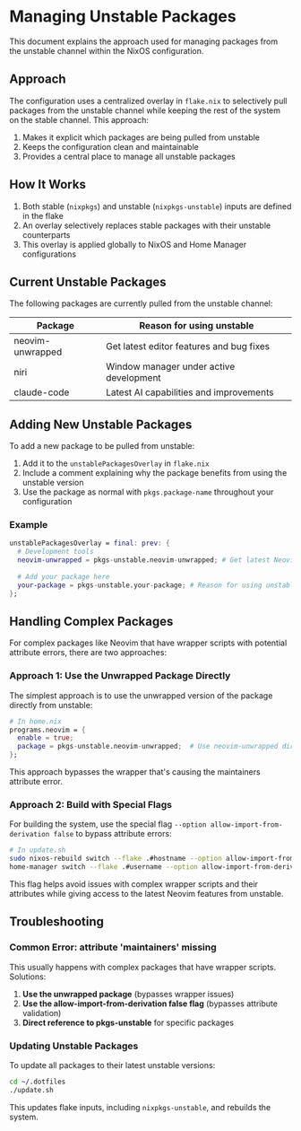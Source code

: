 # Managing Unstable Packages

This document explains the approach used for managing packages from the unstable channel within the NixOS configuration.

## Approach

The configuration uses a centralized overlay in `flake.nix` to selectively pull packages from the unstable channel while keeping the rest of the system on the stable channel. This approach:

1. Makes it explicit which packages are being pulled from unstable
2. Keeps the configuration clean and maintainable
3. Provides a central place to manage all unstable packages

## How It Works

1. Both stable (`nixpkgs`) and unstable (`nixpkgs-unstable`) inputs are defined in the flake
2. An overlay selectively replaces stable packages with their unstable counterparts
3. This overlay is applied globally to NixOS and Home Manager configurations

## Current Unstable Packages

The following packages are currently pulled from the unstable channel:

| Package          | Reason for using unstable |
|------------------|---------------------------|
| neovim-unwrapped | Get latest editor features and bug fixes |
| niri             | Window manager under active development |
| claude-code      | Latest AI capabilities and improvements |

## Adding New Unstable Packages

To add a new package to be pulled from unstable:

1. Add it to the `unstablePackagesOverlay` in `flake.nix`
2. Include a comment explaining why the package benefits from using the unstable version
3. Use the package as normal with `pkgs.package-name` throughout your configuration

### Example

```nix
unstablePackagesOverlay = final: prev: {
  # Development tools
  neovim-unwrapped = pkgs-unstable.neovim-unwrapped; # Get latest Neovim features and bug fixes
  
  # Add your package here
  your-package = pkgs-unstable.your-package; # Reason for using unstable
};
```

## Handling Complex Packages

For complex packages like Neovim that have wrapper scripts with potential attribute errors, there are two approaches:

### Approach 1: Use the Unwrapped Package Directly

The simplest approach is to use the unwrapped version of the package directly from unstable:

```nix
# In home.nix
programs.neovim = {
  enable = true;
  package = pkgs-unstable.neovim-unwrapped;  # Use neovim-unwrapped directly from unstable
};
```

This approach bypasses the wrapper that's causing the maintainers attribute error.

### Approach 2: Build with Special Flags

For building the system, use the special flag `--option allow-import-from-derivation false` to bypass attribute errors:

```bash
# In update.sh
sudo nixos-rebuild switch --flake .#hostname --option allow-import-from-derivation false
home-manager switch --flake .#username --option allow-import-from-derivation false
```

This flag helps avoid issues with complex wrapper scripts and their attributes while giving access to the latest Neovim features from unstable.

## Troubleshooting

### Common Error: attribute 'maintainers' missing

This usually happens with complex packages that have wrapper scripts. Solutions:

1. **Use the unwrapped package** (bypasses wrapper issues)
2. **Use the allow-import-from-derivation false flag** (bypasses attribute validation)
3. **Direct reference to pkgs-unstable** for specific packages

### Updating Unstable Packages

To update all packages to their latest unstable versions:

```bash
cd ~/.dotfiles
./update.sh
```

This updates flake inputs, including `nixpkgs-unstable`, and rebuilds the system.